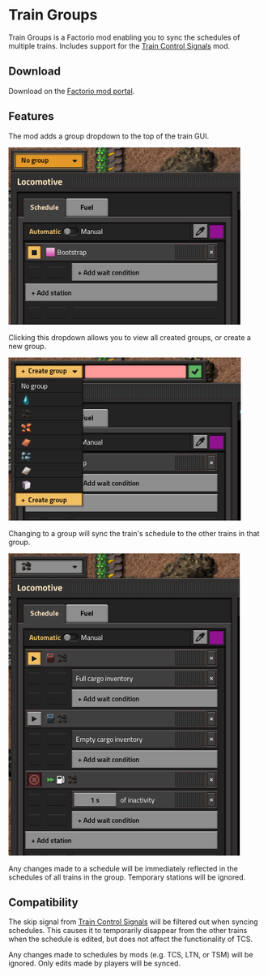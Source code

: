 # Train Groups

Train Groups is a Factorio mod enabling you to sync the schedules of multiple trains. Includes support for the [Train Control Signals](https://mods.factorio.com/mod/Train_Control_Signals) mod.

## Download

Download on the [Factorio mod portal](https://mods.factorio.com/mod/TrainGroups).

## Features

The mod adds a group dropdown to the top of the train GUI.

![](screenshots/no-group.png)

Clicking this dropdown allows you to view all created groups, or create a new group.

![](screenshots/create-group-and-list.png)

Changing to a group will sync the train's schedule to the other trains in that group.

![](screenshots/other-group.png)

Any changes made to a schedule will be immediately reflected in the schedules of all trains in the group. Temporary stations will be ignored.

## Compatibility

The skip signal from [Train Control Signals](https://mods.factorio.com/mod/Train_Control_Signals) will be filtered out when syncing schedules. This causes it to temporarily disappear from the other trains when the schedule is edited, but does not affect the functionality of TCS.

Any changes made to schedules by mods (e.g. TCS, LTN, or TSM) will be ignored. Only edits made by players will be synced.
